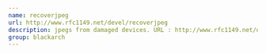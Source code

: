 ```yaml
---
name: recoverjpeg
url: http://www.rfc1149.net/devel/recoverjpeg
description: jpegs from damaged devices. URL : http://www.rfc1149.net/devel/recoverjpeg Groups : blackarch blackarch-forensic
group: blackarch
---
```

